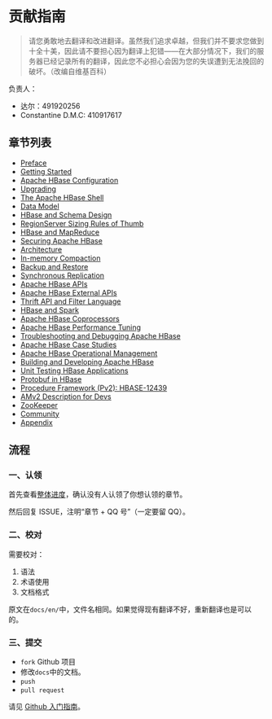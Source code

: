 # 贡献指南

> 请您勇敢地去翻译和改进翻译。虽然我们追求卓越，但我们并不要求您做到十全十美，因此请不要担心因为翻译上犯错——在大部分情况下，我们的服务器已经记录所有的翻译，因此您不必担心会因为您的失误遭到无法挽回的破坏。（改编自维基百科）

负责人：

+   达尔：491920256
+   Constantine D.M.C: 410917617

## 章节列表

+ [Preface](docs/0.md)
+ [Getting Started](docs/1.md)
+ [Apache HBase Configuration](docs/2.md)
+ [Upgrading](docs/3.md)
+ [The Apache HBase Shell](docs/4.md)
+ [Data Model](docs/5.md)
+ [HBase and Schema Design](docs/6.md)
+ [RegionServer Sizing Rules of Thumb](docs/7.md)
+ [HBase and MapReduce](docs/8.md)
+ [Securing Apache HBase](docs/9.md)
+ [Architecture](docs/10.md)
+ [In-memory Compaction](docs/11.md)
+ [Backup and Restore](docs/12.md)
+ [Synchronous Replication](docs/13.md)
+ [Apache HBase APIs](docs/14.md)
+ [Apache HBase External APIs](docs/15.md)
+ [Thrift API and Filter Language](docs/16.md)
+ [HBase and Spark](docs/17.md)
+ [Apache HBase Coprocessors](docs/18.md)
+ [Apache HBase Performance Tuning](docs/19.md)
+ [Troubleshooting and Debugging Apache HBase](docs/20.md)
+ [Apache HBase Case Studies](docs/21.md)
+ [Apache HBase Operational Management](docs/22.md)
+ [Building and Developing Apache HBase](docs/23.md)
+ [Unit Testing HBase Applications](docs/24.md)
+ [Protobuf in HBase](docs/25.md)
+ [Procedure Framework (Pv2): HBASE-12439](docs/26.md)
+ [AMv2 Description for Devs](docs/27.md)
+ [ZooKeeper](docs/28.md)
+ [Community](docs/29.md)
+ [Appendix](docs/30.md)

## 流程

### 一、认领

首先查看[整体进度](https://github.com/apachecn/hbase-doc-zh/issues/1)，确认没有人认领了你想认领的章节。
 
然后回复 ISSUE，注明“章节 + QQ 号”（一定要留 QQ）。

### 二、校对

需要校对：

1.  语法
2.  术语使用
3.  文档格式

原文在`docs/en/`中，文件名相同。如果觉得现有翻译不好，重新翻译也是可以的。

### 三、提交

+   `fork` Github 项目
+   修改`docs`中的文档。
+   `push`
+   `pull request`

请见 [Github 入门指南](https://github.com/apachecn/kaggle/blob/master/docs/GitHub)。
